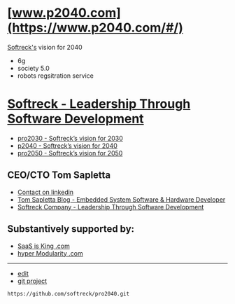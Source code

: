 # [www.p2040.com](https://www.p2040.com/#/)

[Softreck's](https://softreck.com/) vision for 2040


+ 6g
+ society 5.0
+ robots regsitration service



# [Softreck - Leadership Through Software Development](https://softreck.com/)

+ [pro2030 - Softreck’s vision for 2030](https://pro2030.com/)
+ [p2040 - Softreck’s vision for 2040](https://p2040.com/)
+ [pro2050 - Softreck’s vision for 2050](https://pro2050.com/)

## CEO/CTO Tom Sapletta

+ [Contact on linkedin](https://www.linkedin.com/in/tom-sapletta-com/)
+ [Tom Sapletta Blog - Embedded System Software & Hardware Developer](https://tom.sapletta.com/)
+ [Softreck Company - Leadership Through Software Development](https://softreck.com/)


## Substantively supported by: 

+ [SaaS is King .com](https://www.saasisking.com/)
+ [hyper Modularity .com](https://www.hypermodularity.com/)



---
+ [edit](https://github.com/softreck/pro2040/edit/main/README.md)
+ [git project](https://github.com/softreck)
```
https://github.com/softreck/pro2040.git
```
